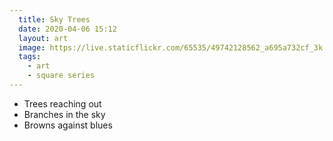```yaml
---
  title: Sky Trees
  date: 2020-04-06 15:12
  layout: art
  image: https://live.staticflickr.com/65535/49742128562_a695a732cf_3k.jpg
  tags:
    - art
    - square series
---
```


- Trees reaching out
- Branches in the sky
- Browns against blues
